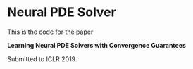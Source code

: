 # Neural PDE Solver

This is the code for the paper

**Learning Neural PDE Solvers with Convergence Guarantees**

Submitted to ICLR 2019.
